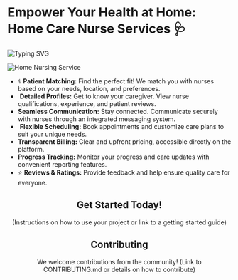 <!-- Project Title -->
<h1>Empower Your Health at Home: Home Care Nurse Services 🩺</h1>

<img src="https://readme-typing-svg.demolab.com/?lines=Never settle for anything less than exceptional care+%F0%9F%8F%AA" alt="Typing SVG">

![Home Nursing Service](https://drmoamenada.com/wp-content/uploads/2022/01/Home-Nursing-Service-Dr.-Moamen-Nada.jpg)
<ul>
  <li>‍⚕️ <strong>Patient Matching:</strong> Find the perfect fit! We match you with nurses based on your needs, location, and preferences.</li>
  <li>️ <strong>Detailed Profiles:</strong> Get to know your caregiver. View nurse qualifications, experience, and patient reviews.</li>
  <li><strong>Seamless Communication:</strong> Stay connected. Communicate securely with nurses through an integrated messaging system.</li>
  <li>️ <strong>Flexible Scheduling:</strong> Book appointments and customize care plans to suit your unique needs.</li>
  <li><strong>Transparent Billing:</strong> Clear and upfront pricing, accessible directly on the platform.</li>
  <li><strong>Progress Tracking:</strong> Monitor your progress and care updates with convenient reporting features.</li>
  <li>⭐ <strong>Reviews & Ratings:</strong> Provide feedback and help ensure quality care for everyone.</li>
</ul>

<!-- Getting Started Section -->
<h2 align="center">Get Started Today!</h2>
<p align="center">(Instructions on how to use your project or link to a getting started guide)</p>

<!-- Contributing Section -->
<h2 align="center">Contributing</h2>
<p align="center">We welcome contributions from the community! (Link to CONTRIBUTING.md or details on how to contribute)</p>
